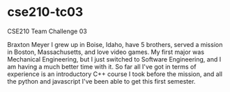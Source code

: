 # cse210-tc03
CSE210 Team Challenge 03

Braxton Meyer
	I grew up in Boise, Idaho, have 5 brothers, served a mission in Boston, Massachusetts, and love video games.
	My first major was Mechanical Engineering, but I just switched to Software Engineering, and I am having
	a much better time with it. So far all I've got in terms of experience is an introductory C++ course I
	took before the mission, and all the python and javascript I've been able to get this first semester.
